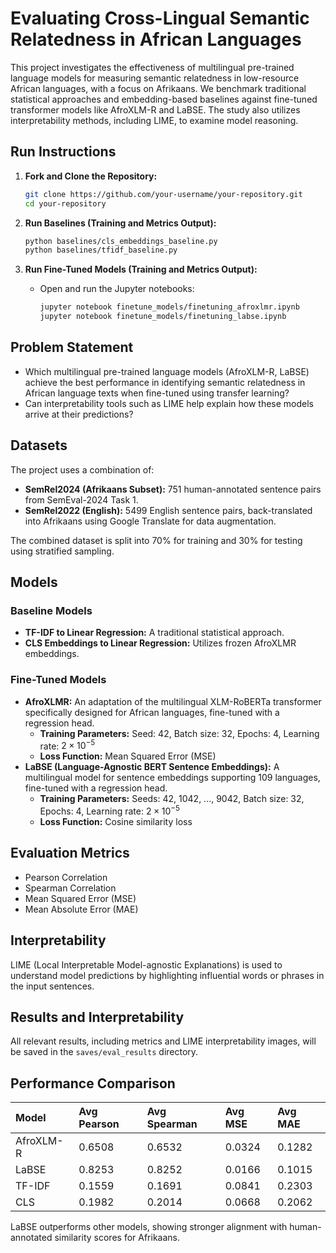 # Evaluating Cross-Lingual Semantic Relatedness in African Languages

This project investigates the effectiveness of multilingual pre-trained language models for measuring semantic relatedness in low-resource African languages, with a focus on Afrikaans. We benchmark traditional statistical approaches and embedding-based baselines against fine-tuned transformer models like AfroXLM-R and LaBSE. The study also utilizes interpretability methods, including LIME, to examine model reasoning.

## Run Instructions

1.  **Fork and Clone the Repository:**
    ```bash
    git clone https://github.com/your-username/your-repository.git
    cd your-repository
    ```

2.  **Run Baselines (Training and Metrics Output):**
    ```bash
    python baselines/cls_embeddings_baseline.py
    python baselines/tfidf_baseline.py
    ```

3.  **Run Fine-Tuned Models (Training and Metrics Output):**
    * Open and run the Jupyter notebooks:
        ```bash
        jupyter notebook finetune_models/finetuning_afroxlmr.ipynb
        jupyter notebook finetune_models/finetuning_labse.ipynb
        ```

## Problem Statement

* Which multilingual pre-trained language models (AfroXLM-R, LaBSE) achieve the best performance in identifying semantic relatedness in African language texts when fine-tuned using transfer learning?
* Can interpretability tools such as LIME help explain how these models arrive at their predictions?

## Datasets

The project uses a combination of:

* **SemRel2024 (Afrikaans Subset):** 751 human-annotated sentence pairs from SemEval-2024 Task 1.
* **SemRel2022 (English):** 5499 English sentence pairs, back-translated into Afrikaans using Google Translate for data augmentation.

The combined dataset is split into 70% for training and 30% for testing using stratified sampling.

## Models

### Baseline Models

* **TF-IDF to Linear Regression:** A traditional statistical approach.
* **CLS Embeddings to Linear Regression:** Utilizes frozen AfroXLMR embeddings.

### Fine-Tuned Models

* **AfroXLMR:** An adaptation of the multilingual XLM-RoBERTa transformer specifically designed for African languages, fine-tuned with a regression head.
    * **Training Parameters:** Seed: 42, Batch size: 32, Epochs: 4, Learning rate: $2 \times 10^{-5}$
    * **Loss Function:** Mean Squared Error (MSE)
* **LaBSE (Language-Agnostic BERT Sentence Embeddings):** A multilingual model for sentence embeddings supporting 109 languages, fine-tuned with a regression head.
    * **Training Parameters:** Seeds: 42, 1042, ..., 9042, Batch size: 32, Epochs: 4, Learning rate: $2 \times 10^{-5}$
    * **Loss Function:** Cosine similarity loss

## Evaluation Metrics

* Pearson Correlation
* Spearman Correlation
* Mean Squared Error (MSE)
* Mean Absolute Error (MAE)

## Interpretability

LIME (Local Interpretable Model-agnostic Explanations) is used to understand model predictions by highlighting influential words or phrases in the input sentences.


## Results and Interpretability

All relevant results, including metrics and LIME interpretability images, will be saved in the `saves/eval_results` directory.

## Performance Comparison

| Model     | Avg Pearson | Avg Spearman | Avg MSE  | Avg MAE  |
| :-------- | :---------- | :----------- | :------- | :------- |
| AfroXLM-R | 0.6508      | 0.6532       | 0.0324   | 0.1282   |
| LaBSE     | 0.8253      | 0.8252       | 0.0166   | 0.1015   |
| TF-IDF    | 0.1559      | 0.1691       | 0.0841   | 0.2303   |
| CLS       | 0.1982      | 0.2014       | 0.0668   | 0.2062   |

LaBSE outperforms other models, showing stronger alignment with human-annotated similarity scores for Afrikaans.
